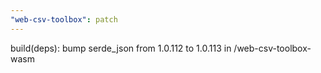 ```yaml
---
"web-csv-toolbox": patch
---
```


build(deps): bump serde_json from 1.0.112 to 1.0.113 in /web-csv-toolbox-wasm
